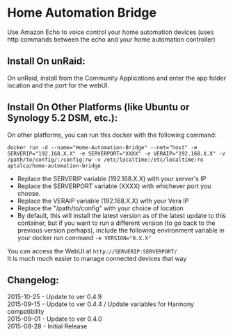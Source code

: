 # Home Automation Bridge

Use Amazon Echo to voice control your home automation devices (uses http commands between the echo and your home automation controller)

## Install On unRaid:

On unRaid, install from the Community Applications and enter the app folder location and the port for the webUI.


## Install On Other Platforms (like Ubuntu or Synology 5.2 DSM, etc.):

On other platforms, you can run this docker with the following command:

```docker run -d --name="Home-Automation-Bridge" --net="host" -e SERVERIP="192.168.X.X" -e SERVERPORT="XXXX" -e VERAIP="192.168.X.X" -v /path/to/config/:/config:rw -v /etc/localtime:/etc/localtime:ro aptalca/home-automation-bridge```

- Replace the SERVERIP variable (192.168.X.X) with your server's IP
- Replace the SERVERPORT variable (XXXX) with whichever port you choose.
- Replace the VERAIP variable (192.168.X.X) with your Vera IP
- Replace the "/path/to/config" with your choice of location
- By default, this will install the latest version as of the latest update to this container, but if you want to run a different version (to go back to the previous version perhaps), include the following environment variable in your docker run command `-e VERSION="0.X.X"`
  
You can access the WebUI at `http://SERVERIP:SERVERPORT/`  
It is much much easier to manage connected devices that way
  
## Changelog:  
2015-10-25 - Update to ver 0.4.9  
2015-09-15 - Update to ver 0.4.4 / Update variables for Harmony compatibility  
2015-09-01 - Update to ver 0.4.0  
2015-08-28 - Initial Release
